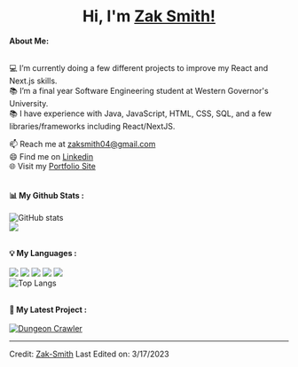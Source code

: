 # <h1 align="center">Hi, I'm <a href="https://github.com/ZS041">Zak Smith!<a></h1>
    

<div>
<strong>About Me:</strong><br><br>
    
💻 I’m currently doing a few different projects to improve my React and Next.js skills. <br>
📚 I’m a final year Software Engineering student at Western Governor's University.<br>
📚 I have experience with Java, JavaScript, HTML, CSS, SQL, and a few libraries/frameworks including React/NextJS.<br>

📫 Reach me at <a href="mailto:zaksmith04@gmail.com">zaksmith04@gmail.com</a><br>
😄 Find me on <a href="https://www.linkedin.com/in/zsmith04">Linkedin</a><br>
🌐 Visit my <a href="https://www.zsmith.dev">Portfolio Site</a><br><br><br>
<strong>📊 My Github Stats :</strong><br><br>
![GitHub stats](https://github-readme-stats.vercel.app/api?username=ZS041&show_icons=true&count_private=true&include_all_commits=true&theme=radical)<br>
<img align="center" src="https://github-readme-streak-stats.herokuapp.com/?user=ZS041&theme=radical&hide_border=true"/><br><br>

<strong>💡 My Languages :</strong><br><br>
<img src="https://img.shields.io/badge/-Java-lightgrey?style=plastic"/>
<img src="https://img.shields.io/badge/-Javascript-lightgrey?style=plastic"/>
<img src="https://img.shields.io/badge/-HTML-lightgrey?style=plastic"/>
<img src="https://img.shields.io/badge/-CSS-lightgrey?style=plastic"/>
<img src="https://img.shields.io/badge/-C++-lightgrey?style=plastic"/><br>
![Top Langs](https://github-readme-stats.vercel.app/api/top-langs/?username=ZS041&langs_count_private=true&theme=radical&card_width=445)<br><br>

<strong>🚀 My Latest Project :</strong><br><br>
[![Dungeon Crawler](https://github-readme-stats.vercel.app/api/pin/?username=ZS041&repo=dungeonscroller&theme=radical)](https://github.com/ZS041/dungeonscroller)
</div>

------
Credit: [Zak-Smith](https://github.com/ZS041)
Last Edited on: 3/17/2023

